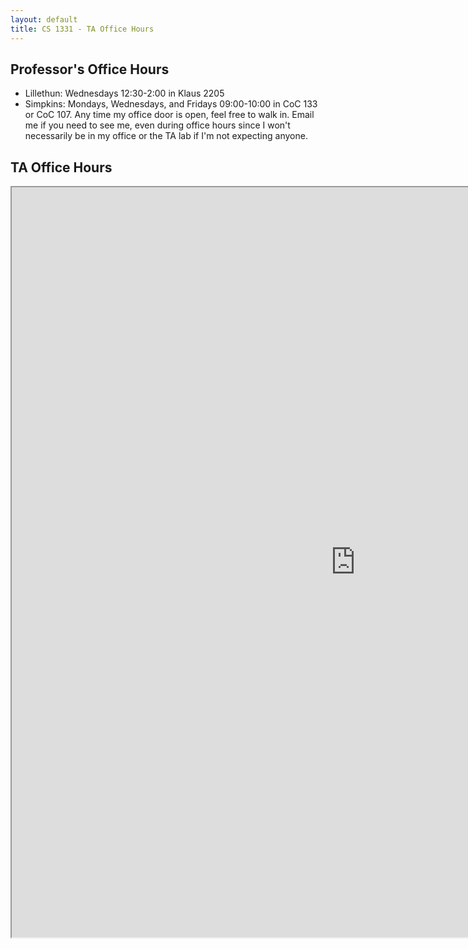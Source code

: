 ```yaml
---
layout: default
title: CS 1331 - TA Office Hours
---
```


## Professor's Office Hours

* Lillethun: Wednesdays 12:30-2:00 in Klaus 2205
* Simpkins: Mondays, Wednesdays, and Fridays 09:00-10:00 in CoC 133 or CoC 107. Any time my office door is open, feel free to walk in. Email me if you need to see me, even during office hours since I won't necessarily be in my office or the TA lab if I'm not expecting anyone.


## TA Office Hours
<iframe style="width: 1100px; height: 1200px;" src="https://docs.google.com/spreadsheets/d/1gkSlRpep4z6P55HnOz07xqV0-A_w856GwXhAEN033eY/pubhtml?gid=0&amp;single=true&amp;widget=true&amp;headers=false"></iframe>
